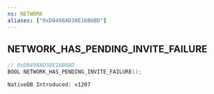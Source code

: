 ```yaml
---
ns: NETWORK
aliases: ["0xD0498AD30E16B6BD"]
---
```

## NETWORK_HAS_PENDING_INVITE_FAILURE

```c
// 0xD0498AD30E16B6BD
BOOL NETWORK_HAS_PENDING_INVITE_FAILURE();
```

```
NativeDB Introduced: v1207
```

